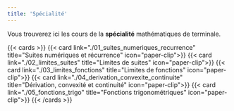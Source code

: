 ```yaml
---
title: 'Spécialité'
---
```


Vous trouverez ici les cours de la **spécialité** mathématiques de terminale.

{{< cards >}}
  {{< card link="./01_suites_numeriques_recurrence" title="Suites numériques et récurrence" icon="paper-clip">}}
  {{< card link="./02_limites_suites" title="Limites de suites" icon="paper-clip">}}
  {{< card link="./03_limites_fonctions" title="Limites de fonctions" icon="paper-clip">}}
  {{< card link="./04_derivation_convexite_continuite" title="Dérivation, convexité et continuité" icon="paper-clip">}}
  {{< card link="./05_fonctions_trigo" title="Fonctions trigonométriques" icon="paper-clip">}}
{{< /cards >}}


